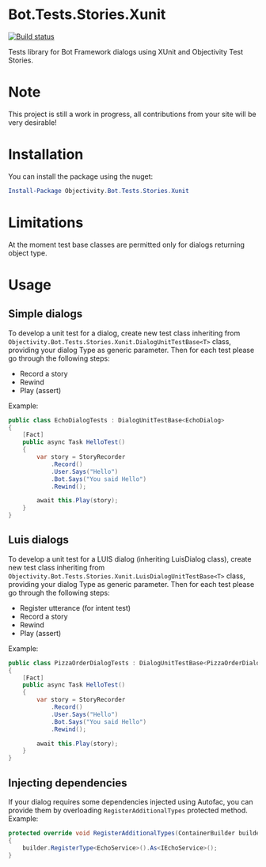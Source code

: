 # Bot.Tests.Stories.Xunit

[![Build status](https://ci.appveyor.com/api/projects/status/yinx2sypuempoi3g?svg=true)](https://ci.appveyor.com/project/ObjectivityAdminsTeam/bot-tests-stories-xunit)


Tests library for Bot Framework dialogs using XUnit and Objectivity Test Stories.

# Note

This project is still a work in progress, all contributions from your site will be very desirable!

# Installation

You can install the package using the nuget:

```powershell
Install-Package Objectivity.Bot.Tests.Stories.Xunit
```

# Limitations

At the moment test base classes are permitted only for dialogs returning object type.

# Usage

## Simple dialogs

To develop a unit test for a dialog, create new test class inheriting from `Objectivity.Bot.Tests.Stories.Xunit.DialogUnitTestBase<T>` class, providing your dialog Type as generic parameter. Then for each test please go through the following steps:

* Record a story
* Rewind
* Play (assert)

Example:

```cs
public class EchoDialogTests : DialogUnitTestBase<EchoDialog>
{
	[Fact]
	public async Task HelloTest()
	{
		var story = StoryRecorder
			.Record()
			.User.Says("Hello")
			.Bot.Says("You said Hello")
			.Rewind();

		await this.Play(story);
	}
}
```

## Luis dialogs

To develop a unit test for a LUIS dialog (inheriting LuisDialog<object> class), create new test class inheriting from `Objectivity.Bot.Tests.Stories.Xunit.LuisDialogUnitTestBase<T>` class, providing your dialog Type as generic parameter. Then for each test please go through the following steps:

* Register utterance (for intent test)
* Record a story
* Rewind
* Play (assert)

Example:


```cs
public class PizzaOrderDialogTests : DialogUnitTestBase<PizzaOrderDialog>
{
	[Fact]
	public async Task HelloTest()
	{
		var story = StoryRecorder
			.Record()
			.User.Says("Hello")
			.Bot.Says("You said Hello")
			.Rewind();

		await this.Play(story);
	}
}
```

## Injecting dependencies

If your dialog requires some dependencies injected using Autofac, you can provide them by overloading `RegisterAdditionalTypes` protected method. Example:

```cs
protected override void RegisterAdditionalTypes(ContainerBuilder builder)
{
	builder.RegisterType<EchoService>().As<IEchoService>();
}
```
